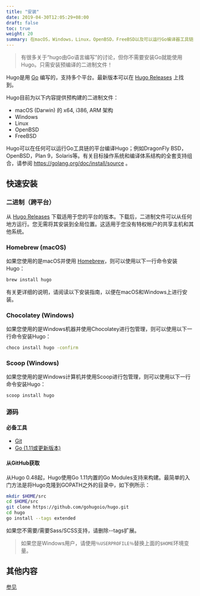 ```yaml
---
title: "安装"
date: 2019-04-30T12:05:29+08:00
draft: false
toc: true
weight: 20
summary: 在macOS，Windows，Linux，OpenBSD，FreeBSD以及可以运行Go编译器工具链的任何机器上安装Hugo。
---
```


> 有很多关于“hugo由Go语言编写”的讨论，但你不需要安装Go就能使用Hugo。只需安装预编译的二进制文件！

Hugo是用 [Go](https://golang.org/) 编写的，支持多个平台。最新版本可以在 [Hugo Releases](https://github.com/gohugoio/hugo/releases) 上找到。

Hugo目前为以下内容提供预构建的二进制文件：

* macOS (Darwin) 的 x64, i386, ARM 架构
* Windows
* Linux
* OpenBSD
* FreeBSD

Hugo可以在任何可以运行Go工具链的平台编译Hugo；例如DragonFly BSD，OpenBSD，Plan 9，Solaris等。有关目标操作系统和编译体系结构的全套支持组合，请参阅 https://golang.org/doc/install/source 。

## 快速安装

### 二进制（跨平台）

从 [Hugo Releases](https://github.com/gohugoio/hugo/releases) 下载适用于您的平台的版本。下载后，二进制文件可以从任何地方运行。您无需将其安装到全局位置。这适用于您没有特权帐户的共享主机和其他系统。

### Homebrew (macOS)

如果您使用的是macOS并使用 [Homebrew](https://brew.sh/)，则可以使用以下一行命令安装Hugo：

```bash
brew install hugo
```

有关更详细的说明，请阅读以下安装指南，以便在macOS和Windows上进行安装。

### Chocolatey (Windows)

如果您使用的是Windows机器并使用Chocolatey进行包管理，则可以使用以下一行命令安装Hugo：

```bash
choco install hugo -confirm
```

### Scoop (Windows)

如果您使用的是Windows计算机并使用Scoop进行包管理，则可以使用以下一行命令安装Hugo：

```bash
scoop install hugo
```

### 源码

#### 必备工具

* [Git](http://git-scm.com/)
* [Go (1.11或更新版本)](https://golang.org/dl/)

#### 从GitHub获取

从Hugo 0.48起，Hugo使用Go 1.11内置的Go Modules支持来构建。最简单的入门方法是将Hugo克隆到GOPATH之外的目录中，如下例所示：

```bash
mkdir $HOME/src
cd $HOME/src
git clone https://github.com/gohugoio/hugo.git
cd hugo
go install --tags extended
```

如果您不需要/需要Sass/SCSS支持，请删除--tags扩展。

> 如果您是Windows用户，请使用`％USERPROFILE％`替换上面的`$HOME`环境变量。

## 其他内容

[参见](https://gohugo.io/getting-started/installing/#macos)
